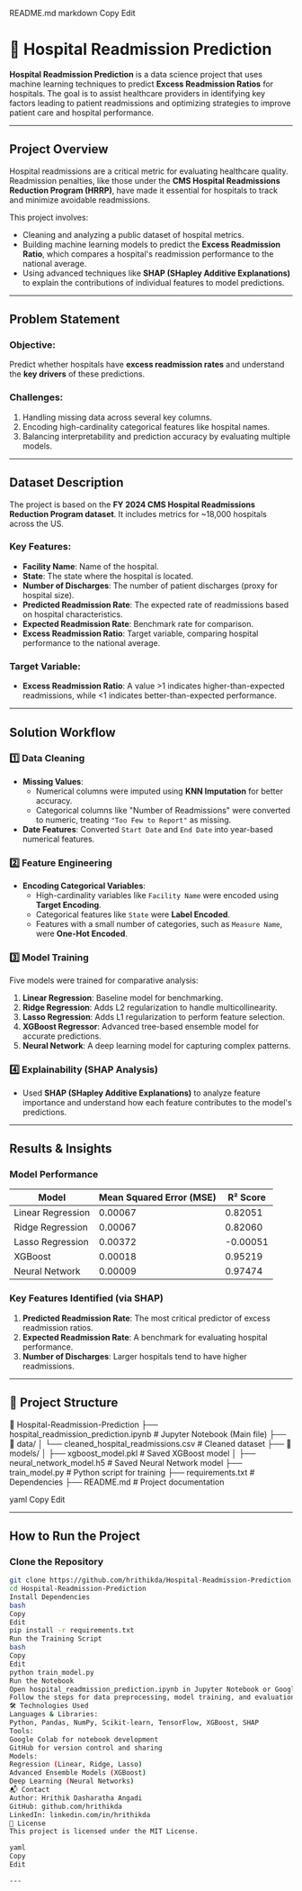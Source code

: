 README.md
markdown
Copy
Edit
# 🏥 Hospital Readmission Prediction

**Hospital Readmission Prediction** is a data science project that uses machine learning techniques to predict **Excess Readmission Ratios** for hospitals. The goal is to assist healthcare providers in identifying key factors leading to patient readmissions and optimizing strategies to improve patient care and hospital performance.

---

##  **Project Overview**

Hospital readmissions are a critical metric for evaluating healthcare quality. Readmission penalties, like those under the **CMS Hospital Readmissions Reduction Program (HRRP)**, have made it essential for hospitals to track and minimize avoidable readmissions. 

This project involves:
- Cleaning and analyzing a public dataset of hospital metrics.
- Building machine learning models to predict the **Excess Readmission Ratio**, which compares a hospital's readmission performance to the national average.
- Using advanced techniques like **SHAP (SHapley Additive Explanations)** to explain the contributions of individual features to model predictions.

---

##  **Problem Statement**

### **Objective:**
Predict whether hospitals have **excess readmission rates** and understand the **key drivers** of these predictions.

### **Challenges:**
1. Handling missing data across several key columns.
2. Encoding high-cardinality categorical features like hospital names.
3. Balancing interpretability and prediction accuracy by evaluating multiple models.

---

##  **Dataset Description**

The project is based on the **FY 2024 CMS Hospital Readmissions Reduction Program dataset**. It includes metrics for ~18,000 hospitals across the US.

### **Key Features:**
- **Facility Name**: Name of the hospital.
- **State**: The state where the hospital is located.
- **Number of Discharges**: The number of patient discharges (proxy for hospital size).
- **Predicted Readmission Rate**: The expected rate of readmissions based on hospital characteristics.
- **Expected Readmission Rate**: Benchmark rate for comparison.
- **Excess Readmission Ratio**: Target variable, comparing hospital performance to the national average.

### **Target Variable:**
- **Excess Readmission Ratio**: A value >1 indicates higher-than-expected readmissions, while <1 indicates better-than-expected performance.

---

##  **Solution Workflow**

### **1️⃣ Data Cleaning**
- **Missing Values**:
  - Numerical columns were imputed using **KNN Imputation** for better accuracy.
  - Categorical columns like "Number of Readmissions" were converted to numeric, treating `"Too Few to Report"` as missing.
- **Date Features**: Converted `Start Date` and `End Date` into year-based numerical features.

### **2️⃣ Feature Engineering**
- **Encoding Categorical Variables**:
  - High-cardinality variables like `Facility Name` were encoded using **Target Encoding**.
  - Categorical features like `State` were **Label Encoded**.
  - Features with a small number of categories, such as `Measure Name`, were **One-Hot Encoded**.

### **3️⃣ Model Training**
Five models were trained for comparative analysis:
1. **Linear Regression**: Baseline model for benchmarking.
2. **Ridge Regression**: Adds L2 regularization to handle multicollinearity.
3. **Lasso Regression**: Adds L1 regularization to perform feature selection.
4. **XGBoost Regressor**: Advanced tree-based ensemble model for accurate predictions.
5. **Neural Network**: A deep learning model for capturing complex patterns.

### **4️⃣ Explainability (SHAP Analysis)**
- Used **SHAP (SHapley Additive Explanations)** to analyze feature importance and understand how each feature contributes to the model's predictions.

---

##  **Results & Insights**

### **Model Performance**
| Model             | Mean Squared Error (MSE) | R² Score |
|-------------------|--------------------------|----------|
| Linear Regression | 0.00067                  | 0.82051  |
| Ridge Regression  | 0.00067                  | 0.82060  |
| Lasso Regression  | 0.00372                  | -0.00051 |
| XGBoost           | 0.00018                  | 0.95219  |
| Neural Network    | 0.00009                  | 0.97474  |

### **Key Features Identified (via SHAP)**
1. **Predicted Readmission Rate**: The most critical predictor of excess readmission ratios.
2. **Expected Readmission Rate**: A benchmark for evaluating hospital performance.
3. **Number of Discharges**: Larger hospitals tend to have higher readmissions.

---

## 📂 **Project Structure**

📂 Hospital-Readmission-Prediction ├── hospital_readmission_prediction.ipynb # Jupyter Notebook (Main file) ├── 📁 data/ │ └── cleaned_hospital_readmissions.csv # Cleaned dataset ├── 📁 models/ │ ├── xgboost_model.pkl # Saved XGBoost model │ ├── neural_network_model.h5 # Saved Neural Network model ├── train_model.py # Python script for training ├── requirements.txt # Dependencies ├── README.md # Project documentation

yaml
Copy
Edit

---

##  **How to Run the Project**

### **Clone the Repository**
```bash
git clone https://github.com/hrithikda/Hospital-Readmission-Prediction.git
cd Hospital-Readmission-Prediction
Install Dependencies
bash
Copy
Edit
pip install -r requirements.txt
Run the Training Script
bash
Copy
Edit
python train_model.py
Run the Notebook
Open hospital_readmission_prediction.ipynb in Jupyter Notebook or Google Colab.
Follow the steps for data preprocessing, model training, and evaluation.
🛠️ Technologies Used
Languages & Libraries:
Python, Pandas, NumPy, Scikit-learn, TensorFlow, XGBoost, SHAP
Tools:
Google Colab for notebook development
GitHub for version control and sharing
Models:
Regression (Linear, Ridge, Lasso)
Advanced Ensemble Models (XGBoost)
Deep Learning (Neural Networks)
📬 Contact
Author: Hrithik Dasharatha Angadi
GitHub: github.com/hrithikda
LinkedIn: linkedin.com/in/hrithikda
📜 License
This project is licensed under the MIT License.

yaml
Copy
Edit

---
